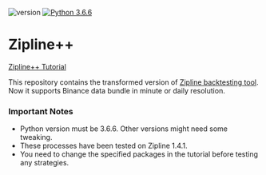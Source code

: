 ![version](https://img.shields.io/badge/version-0.0.1-blue)
[![Python 3.6.6](https://img.shields.io/badge/python-3.6.6-blue.svg)](https://www.python.org/downloads/release/python-366/)

# Zipline++

[Zipline++ Tutorial](https://simplyfarzad.medium.com/zipline-binance-support-and-more-4c0430fbe50f)

This repository contains the transformed version of
[Zipline backtesting tool](https://github.com/quantopian/zipline).
Now it supports Binance data bundle in minute or daily resolution. 

### Important Notes
* Python version must be 3.6.6. Other versions might need some tweaking.
* These processes have been tested on Zipline 1.4.1.
* You need to change the specified packages in the tutorial before testing any strategies.

